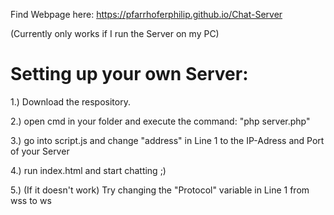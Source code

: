 Find Webpage here: https://pfarrhoferphilip.github.io/Chat-Server

(Currently only works if I run the Server on my PC)

# Setting up your own Server: #

1.) Download the respository.

2.) open cmd in your folder and execute the command: "php server.php"

3.) go into script.js and change "address" in Line 1 to the IP-Adress and Port of your Server

4.) run index.html and start chatting ;)

5.) (If it doesn't work) Try changing the "Protocol" variable in Line 1 from wss to ws
